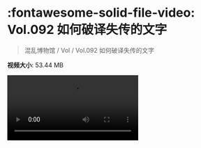 # :fontawesome-solid-file-video: Vol.092 如何破译失传的文字

> 混乱博物馆 / Vol / Vol.092 如何破译失传的文字

**视频大小**: 53.44 MB

<div class="video"><video src="https://file.hsyhx.top/archive/混乱博物馆/Vol/092.mp4" controls preload>🤔 您的浏览器不支持 video 标签</video></div>